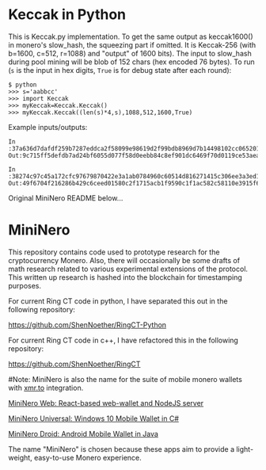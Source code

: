 Keccak in Python
================
This is Keccak.py implementation. To get the same output as keccak1600() in monero's slow_hash, the squeezing part if omitted.
It is Keccak-256 (with b=1600, c=512, r=1088) and "output" of 1600 bits). The input to slow_hash during pool mining will be blob of 152 chars (hex encoded 76 bytes).
To run (`s` is the input in hex digits, `True` is for debug state after each round):
```
$ python
>>> s='aabbcc'
>>> import Keccak
>>> myKeccak=Keccak.Keccak()
>>> myKeccak.Keccak((len(s)*4,s),1088,512,1600,True)
```

Example inputs/outputs:
```
In :37a636d7dafdf259b7287eddca2f58099e98619d2f99bdb8969d7b14498102cc065201c8be90bd777323f449848b215d2977c92c4c1c2da36ab46b2e389689ed97c18fec08cd3b03235c5e4c62a37ad88c7b67932495a71090e85dd4020a9300
Out:9c715ff5defdb7ad24bf6055d077f58d0eebb84c8ef901dc6469f70d0119ce53aea1bc2733e147b3c263a0ee69f9856926aabd68cbf052b6014326c610f7f4b6602342412f0921952a5e27a5ff27c9ce0cd6f5102cec3979549d5f47a69385b29f0299b09e8f5e88eaa26506d08942009bedeecaa950205a634e4538c5fe33ee28b783552349e2df202c1784b517e35915c8bfaab6eb8d8ffb924bca634a1bcc2f5eae869f4e5307751933b91707cba1808414a2b247ad4403c9a95b93d85d8fd48f3f67f2f2cd36

In :38274c97c45a172cfc97679870422e3a1ab0784960c60514d816271415c306ee3a3ed1a77e31f6a885c3cb
Out:49f6704f216286b429c6ceed01580c2f1715acb1f9590c1f1ac582c58110e3915f63b4db1f7174bbf7ccf7ff8a6be8ca7a9bb5a4e6622b9ebeb0606834efbc280e705c2677cb34c87900c76d8120606ddc337f9ff6928b1e6c8f99570382b7901612c2dfd9493a07e10dd3e17e24a15cc2bf160b48d9a415417871210b7f402cdd3adb14e97a175bec4b7261cac27f79012861f6aa2fd6b85628d5f327711a94929da52490dbddb99e3e1c946adf9404fc27b8b9c0062286b2624e51f384a85f2bdd5d87d2dc4e52
```



Original MiniNero README below...

MiniNero
========

This repository contains code used to prototype research for the cryptocurrency Monero. Also, there will occasionally be some drafts of math research related to various experimental extensions of the protocol. This written up research is hashed into the blockchain for timestamping purposes. 

For current Ring CT code in python, I have separated this out in the following repository: 

https://github.com/ShenNoether/RingCT-Python

For current Ring CT code in c++, I have refactored this in the following repository: 

https://github.com/ShenNoether/RingCT 

#Note:
MiniNero is also the name for the suite of mobile monero wallets with [xmr.to](https://xmr.to/) integration. 

[MiniNero Web: React-based web-wallet and NodeJS server](https://github.com/shennoether/mininodo)

[MiniNero Universal: Windows 10 Mobile Wallet in C#](https://github.com/shennoether/MiniNeroUniversal)

[MiniNero Droid: Android Mobile Wallet in Java](https://github.com/shennoether/MiniNeroDroid)

The name "MiniNero" is chosen because these apps aim to provide a light-weight, easy-to-use Monero experience.  
